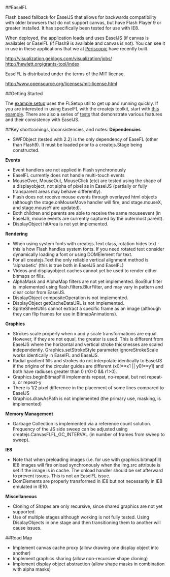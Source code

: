 ##EaselFL

Flash based fallback for EaselJS that allows for backwards compatibility
with older browsers that do not support canvas, but have Flash Player 9
or greater installed. It has specifically been tested for use with IE8.

When deployed, the application loads and uses EaselJS (if canvas is available) 
or EaselFL (if Flash9 is available and canvas is not). You can see it in use
in these applications that we at <a href="http://periscopic.com">Periscopic</a> 
have recently built.

<http://visualization.geblogs.com/visualization/jobs/> <br> <http://hewlett.org/grants-tool/index>

EaselFL is distributed under the terms of the MIT license.

<http://www.opensource.org/licenses/mit-license.html>

##Getting Started

The <a href="https://github.com/periscopic/EaselFL/blob/master/examples/setup.html">example setup</a> uses the FLSetup util to get up and running quickly. If you are interested in using EaselFL with the createjs toolkit, start with <a href ="https://github.com/periscopic/EaselFL/blob/master/examples/toolkit/toolkit_easelFL.html">this example</a>. There are also a series of <a href="https://github.com/periscopic/EaselFL/tree/master/test">tests</a> that demonstrate various features and their consistency with EaselJS.

##Key shortcomings, inconsistencies, and notes:
**Dependencies**

* SWFObject (tested with 2.2) is the only dependency of EaseFL (other than Flash9). 
It must be loaded prior to a createjs.Stage being constructed.

**Events**

* Event handlers are not applied in Flash synchronously
* EaselFL currently does not handle multi-touch events
* MouseOver, MouseOut, MouseClick (etc) are tested using the shape of a
displayobject, not alpha of pixel as in EaselJS (partially or fully transparent
areas may behave differently).
* Flash does not receive mouse events through overlayed html objects
(although the stage.onMouseMove handler will fire, and stage.mouseX, and
stage.mouseY are updated).
* Both children and parents are able to receive the same mouseevent
(in EaselJS, mouse events are currently captured by the outermost parent).
* DisplayObject hitArea is not yet implemented.

**Rendering**

* When using system fonts with createjs.Text class, rotation hides text - this is 
how Flash handles system fonts. If you need rotated text consider 
dynamically loading a font or using DOMElement for text.
* For all createjs.Text the only reliable vertical alignment method is 'alphabetic'
(this is true both in EaselJS and EaselFL)
* Videos and displayobject caches cannot yet be used to render either
bitmaps or fills.
* AlphaMask and AlphaMap filters are not yet implemented. BoxBlur filter
is implemented using flash.filters.BlurFilter, and may vary in
pattern and clear color from EaselJS.
* DisplayObject compositeOperation is not implemented.
* DisplayObject getCacheDataURL is not implemented.
* SpriteSheetUtils cannot extract a specific frame as an image (although they
can flip frames for use in BitmapAnimations).

**Graphics**

* Strokes scale properly when x and y scale transformations are equal. However, 
if they are not equal, the greater is used. This is different from EaselJS where
the horizontal and vertical stroke thicknesses are scaled independently. 
Graphics.setStrokeStyle parameter ignoreStrokeScale works identically in EaselFL and EaselJS.
* Radial gradient fills and strokes do not interpolate identically to EaselJS 
if the origins of the circular guides are different (x0!==x1 || y0!==y1) 
and both have radiuses greater than 0 (r0>0 && r1>0).
* Graphics.beginBitmapFill implements repeat, no-repeat, but not repeat-x, or repeat-y
* There is 1/2 pixel difference in the placement of some lines compared
to EaselJS
* Graphics.drawAsPath is not implemented (the primary use, masking, is implemented)

**Memory Management**

* Garbage Collection is implemented via a reference count solution. Frequency 
of the JS side sweep can be adjusted using createjs.CanvasFl.FL_GC_INTERVAL 
(in number of frames from sweep to sweep).

**IE8**

* Note that when preloading images (i.e. for use with graphics.bitmapfill) IE8 images will fire onload synchronously when the img.src attribute is set if the image is in cache. The onload handler should be set afterward to prevent issues. This is not an EaselFL issue.
* DomElements are properly transformed in IE8 but not necessarily in IE8 emulated in IE10.

**Miscellaneous**

* Cloning of Shapes are only recursive, since shared graphics are not yet supported.
* Use of multiple stages although working is not fully tested. Using DisplayObjects
in one stage and then transitioning them to another will cause issues.


##Road Map
* Implement canvas cache proxy (allow drawing one display object into another)
* Implement graphics sharing (allow non-recursive shape cloning)
* Implement display object abstraction (allow shape masks in combination with alpha masks)